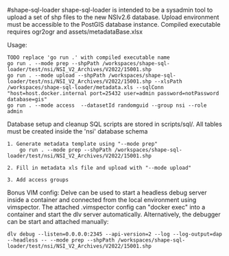 #shape-sql-loader
shape-sql-loader is intended to be a sysadmin tool to upload a set of shp files to the new NSIv2.6 database. Upload environment must be accessible to the PostGIS database instance. Compiled executable requires ogr2ogr and assets/metadataBase.xlsx

Usage:

    TODO replace 'go run .' with compiled executable name
    go run . --mode prep --shpPath /workspaces/shape-sql-loader/test/nsi/NSI_V2_Archives/V2022/15001.shp
    go run . --mode upload --shpPath /workspaces/shape-sql-loader/test/nsi/NSI_V2_Archives/V2022/15001.shp --xlsPath /workspaces/shape-sql-loader/metadata.xls --sqlConn "host=host.docker.internal port=25432 user=admin password=notPassword database=gis"
    go run . --mode access  --datasetId randomguid --group nsi --role admin

Database setup and cleanup SQL scripts are stored in scripts/sql/. All tables must be created inside the 'nsi' database schema

    1. Generate metadata template using "--mode prep"
        go run . --mode prep --shpPath /workspaces/shape-sql-loader/test/nsi/NSI_V2_Archives/V2022/15001.shp

    2. Fill in metadata xls file and upload with "--mode upload"

    3. Add access groups

Bonus VIM config: Delve can be used to start a headless debug server inside a container and connected from the local environment using vimspector. The attached .vimspector config can "docker exec" into a container and start the dlv server automatically. Alternatively, the debugger can be start and attached manually:

    dlv debug --listen=0.0.0.0:2345 --api-version=2 --log --log-output=dap --headless -- --mode prep --shpPath /workspaces/shape-sql-loader/test/nsi/NSI_V2_Archives/V2022/15001.shp
